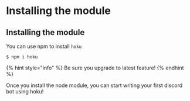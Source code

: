 # Installing the module

## Installing the module

You can use npm to install `hoku`

```
$ npm i hoku
```

{% hint style="info" %}
Be sure you upgrade to latest feature!
{% endhint %}

Once you install the node module, you can start writing your first discord bot using hoku!



